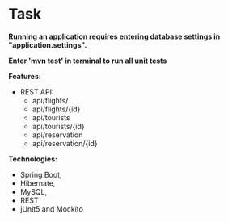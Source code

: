 # Task

**Running an application requires entering database settings in "application.settings".** 

**Enter 'mvn test' in terminal to run all unit tests** 

**Features:**
 - REST API: 
   - api/flights/
   - api/flights/{id}
   - api/tourists
   - api/tourists/{id}
   - api/reservation
   - api/reservation/{id}
  
 **Technologies:**
 - Spring Boot,
 - Hibernate,
 - MySQL,
 - REST
 - jUnit5 and Mockito

      


